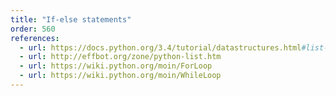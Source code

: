 ```yaml
---
title: "If-else statements"
order: 560
references:
  - url: https://docs.python.org/3.4/tutorial/datastructures.html#list-comprehensions
  - url: http://effbot.org/zone/python-list.htm
  - url: https://wiki.python.org/moin/ForLoop
  - url: https://wiki.python.org/moin/WhileLoop
---
```



